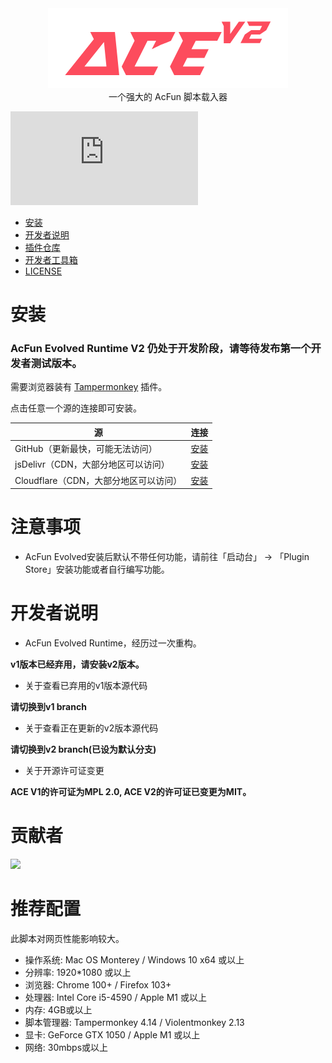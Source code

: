<div align="center"><img width="384" src="./images/logo.png" alt="AcFun Evolved Runtime Logo" /></div>

<div align="center">
一个强大的 AcFun 脚本载入器
</div>

![GitHub file size in bytes](https://img.shields.io/github/size/wenzi7777/AcFun_Evolved/dist/acfun.evolved.bundle.min.user.js?label=ACE%20V2%20Runtime%20Size)

- [安装](#安装)
- [开发者说明](#开发者说明)
- [插件仓库](https://github.com/wenzi7777/acev2_plugins)
- [开发者工具箱](https://github.com/wenzi7777/acev2_developerkit)
- [LICENSE](LICENSE.md)

# 安装

### AcFun Evolved Runtime V2 仍处于开发阶段，请等待发布第一个开发者测试版本。

需要浏览器装有 [Tampermonkey](https://tampermonkey.net/) 插件。

点击任意一个源的连接即可安装。

| 源                         | 连接                                                                                                        |
|---------------------------|-----------------------------------------------------------------------------------------------------------|
| GitHub（更新最快，可能无法访问）       | [安装](https://raw.githubusercontent.com/wenzi7777/AcFun_Evolved/v2/dist/acfun.evolved.bundle.min.user.js)  |
| jsDelivr（CDN，大部分地区可以访问）   | [安装](https://cdn.jsdelivr.net/gh/wenzi7777/AcFun_Evolved@vv2/dist/acfun.evolved.bundle.min.user.js)       |
| Cloudflare（CDN，大部分地区可以访问） | [安装](https://acev2.1205.moe/dist/acfun.evolved.bundle.min.user.js)                                        |

# 注意事项
- AcFun Evolved安装后默认不带任何功能，请前往「启动台」 -> 「Plugin Store」安装功能或者自行编写功能。

# 开发者说明

- AcFun Evolved Runtime，经历过一次重构。

**v1版本已经弃用，请安装v2版本。**

- 关于查看已弃用的v1版本源代码

**请切换到v1 branch**

- 关于查看正在更新的v2版本源代码

**请切换到v2 branch(已设为默认分支)**

- 关于开源许可证变更

**ACE V1的许可证为MPL 2.0, ACE V2的许可证已变更为MIT。**

# 贡献者
<a href="https://github.com/wenzi7777/AcFun-Evolved/graphs/contributors">
  <img src="https://contrib.rocks/image?repo=wenzi7777/AcFun-Evolved" />
</a>

# 推荐配置

此脚本对网页性能影响较大。

- 操作系统: Mac OS Monterey / Windows 10 x64 或以上
- 分辨率: 1920*1080 或以上
- 浏览器: Chrome 100+ / Firefox 103+
- 处理器: Intel Core i5-4590 / Apple M1 或以上
- 内存: 4GB或以上
- 脚本管理器: Tampermonkey 4.14 / Violentmonkey 2.13
- 显卡: GeForce GTX 1050 / Apple M1 或以上
- 网络: 30mbps或以上